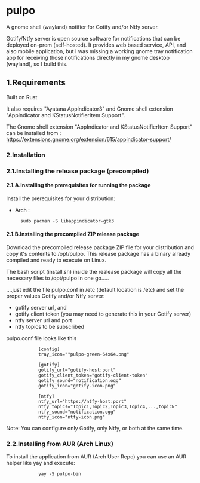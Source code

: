 # pulpo
A gnome shell (wayland) notifier for Gotify and/or Ntfy server.

Gotify/Ntfy server is open source software for notifications that can be deployed on-prem (self-hosted). 
It provides web based service, API,  and also mobile application, but I was missing a working gnome tray notification app for receiving those notifications directly in my gnome desktop (wayland), so I build this.

## 1.Requirements
Built on Rust

It also requires "Ayatana AppIndicator3" and Gnome shell extension "AppIndicator and KStatusNotifierItem Support".

The Gnome shell extension "AppIndicator and KStatusNotifierItem Support" can be installed from : https://extensions.gnome.org/extension/615/appindicator-support/



### 2.Installation

### 2.1.Installing the release package (precompiled)

#### 2.1.A.Installing the prerequisites for running the package
Install the prerequisites for your distribution:

- Arch :

        sudo pacman -S libappindicator-gtk3
  

#### 2.1.B.Installing the precompiled ZIP release package

Download the precompiled release package ZIP file for your distribution and copy it's contents to /opt/pulpo. 
This release package has a binary already compiled and ready to execute on Linux.

The bash script (install.sh) inside the realease package will copy all the necessary files to /opt/pulpo in one go.....

....just edit the file pulpo.conf in /etc (default location is /etc) and set the proper values Gotify and/or Ntfy server:
- gotify server url, and 
- gotify client token  (you may need to generate this in your Gotify server)
- ntfy server url and port
- ntfy topics to be subscribed

pulpo.conf file looks like this

                [config]
                tray_icon=""pulpo-green-64x64.png"

                [gotify]
                gotify_url="gotify-host:port"
                gotify_client_token="gotify-client-token"
                gotify_sound="notification.ogg"
                gotify_icon="gotify-icon.png"

                [ntfy]
                ntfy_url="https://ntfy-host:port"
                ntfy_topics="Topic1,Topic2,Topic3,Topic4,...,topicN"
                ntfy_sound="notification.ogg"
                ntfy_icon="ntfy-icon.png"     

Note: You can configure only Gotify, only Ntfy, or both at the same time.

### 2.2.Installing from AUR (Arch Linux)
To install the application from AUR (Arch User Repo) you can use an AUR helper like yay and execute:
                
                yay -S pulpo-bin



